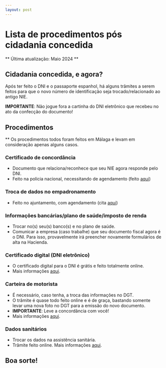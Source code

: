 ```yaml
---
layout: post
---
```

# Lista de procedimentos pós cidadania concedida

** Última atualização: Maio 2024 **

## Cidadania concedida, e agora?

Após ter feito o DNI e o passaporte espanhol, há alguns trâmites a serem feitos para que o novo número de identificação seja trocado/relacionado ao antigo NIE.

**IMPORTANTE**: Não jogue fora a cartinha do DNI eletrônico que recebeu no ato da confecção do documento!


## Procedimentos

** Os procedimentos todos foram feitos em Málaga e levam em consideração apenas alguns casos.

### Certificado de concordância

- Documento que relaciona/reconhece que seu NIE agora responde pelo DNI. 
- Feito na policia nacional, necessitando de agendamento (feito [aqui](https://icp.administracionelectronica.gob.es/icpco/citar?p=29&locale=es))

### Troca de dados no empadronamento

- Feito no ajuntamento, com agendamento (cita [aqui](https://sede.malaga.eu/es/tramitacion/tramites-destacados/detalle-del-tramite/index.html?id=103&tipoVO=5))

### Informações bancárias/plano de saúde/imposto de renda

- Trocar no(s) seu(s) banco(s) e no plano de saúde.
- Comunicar a empresa (caso trabalhe) que seu documento fiscal agora é o DNI. Para isso, provavelmente irá preencher novamente formulários de alta na Hacienda.

### Certificado digital (DNI eletrônico)

- O certificado digital para o DNI é grátis e feito totalmente online.
- Mais informações [aqui](https://www.sede.fnmt.gob.es/en/certificados/persona-fisica/obtener-certificado-con-dnie).

### Carteira de motorista

- É necessário, caso tenha, a troca das informações no DGT.
- O trâmite é quase todo feito online e é de graça, bastando somente levar uma nova foto no DGT para a emissão do novo documento.
- **IMPORTANTE**: Leve a concordância com você!
- Mais informações [aqui](https://sede.dgt.gob.es/es/permisos-de-conducir/obtencion-y-gestion-de-permisos/duplicado-de-permisos-por-cambio-de-datos/).

### Dados sanitários

- Trocar os dados na assistência sanitária.
- Trâmite feito online. Mais informações [aqui](https://portal.seg-social.gob.es/wps/portal/importass/importass?1dmy&urile=wcm%3Apath%3A/wps/wcm/connect/importass/importass_contenidos/solicitudes/enviar).


## Boa sorte!
